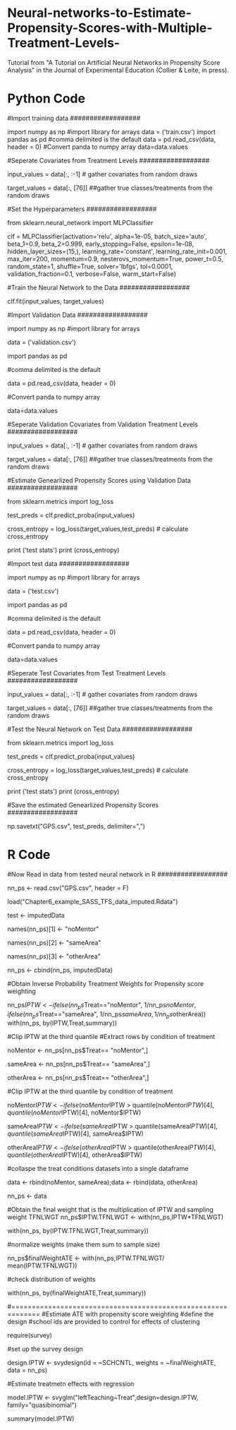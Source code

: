 # Neural-networks-to-Estimate-Propensity-Scores-with-Multiple-Treatment-Levels-
Tutorial from "A Tutorial on Artificial Neural Networks in Propensity Score Analysis" in the Journal of Experimental Education (Collier & Leite, in press). 

# Python Code ##################

#Import training data ##################

import numpy as np #import library for arrays
data = ('train.csv')
import pandas as pd
#comma delimited is the default
data = pd.read_csv(data, header = 0)
#Convert panda to numpy array
data=data.values

#Seperate Covariates from Treatment Levels ##################

input_values = data[:, :-1] # gather covariates from random draws

target_values = data[:, [76]] ##gather true classes/treatments from the random draws


#Set the Hyperparameters ##################

from sklearn.neural_network import MLPClassifier

clf = MLPClassifier(activation='relu', alpha=1e-05, batch_size='auto',
       beta_1=0.9, beta_2=0.999, early_stopping=False,
       epsilon=1e-08, hidden_layer_sizes=(15,), learning_rate='constant',
       learning_rate_init=0.001, max_iter=200, momentum=0.9,
       nesterovs_momentum=True, power_t=0.5, random_state=1, shuffle=True,
       solver='lbfgs', tol=0.0001, validation_fraction=0.1, verbose=False,
       warm_start=False)
       
#Train the Neural Network to the Data ################## 

 clf.fit(input_values, target_values) 
 
 
 #Import Validation Data ################## 
 
import numpy as np #import library for arrays

data = ('validation.csv')

import pandas as pd

#comma delimited is the default

data = pd.read_csv(data, header = 0)

#Convert panda to numpy array

data=data.values
 
 
 #Seperate Validation Covariates from Validation Treatment Levels ##################
 
input_values = data[:, :-1] # gather covariates from random draws

target_values = data[:, [76]] ##gather true classes/treatments from the random draws


 #Estimate Genearlized Propensity Scores using Validation Data ##################

from sklearn.metrics import log_loss

test_preds = clf.predict_proba(input_values)

cross_entropy = log_loss(target_values,test_preds) # calculate cross_entropy

print ('test stats')
print (cross_entropy)

#Import test data ##################

import numpy as np #import library for arrays

data = ('test.csv')

import pandas as pd

#comma delimited is the default

data = pd.read_csv(data, header = 0)

#Convert panda to numpy array

data=data.values

 #Seperate Test Covariates from Test Treatment Levels ##################
 
input_values = data[:, :-1] # gather covariates from random draws

target_values = data[:, [76]] ##gather true classes/treatments from the random draws

 
 #Test the Neural Network on Test Data ################## 
 
 from sklearn.metrics import log_loss

test_preds = clf.predict_proba(input_values)

cross_entropy = log_loss(target_values,test_preds) # calculate cross_entropy

print ('test stats')
print (cross_entropy)

 #Save the estimated Genearlized Propensity Scores ################## 
 
np.savetxt("GPS.csv", test_preds, delimiter=",")

# R Code ##################

#Now Read in data from tested neural network in R ##################

nn_ps <- read.csv("GPS.csv", header = F)

load("Chapter6_example_SASS_TFS_data_imputed.Rdata")

test <- imputedData

names(nn_ps)[1] <- "noMentor"

names(nn_ps)[2] <- "sameArea"

names(nn_ps)[3] <- "otherArea"

nn_ps <- cbind(nn_ps, imputedData)

#Obtain Inverse Probability Treatment Weights for Propensity score weighting

nn_ps$IPTW <- ifelse(nn_ps$Treat=="noMentor", 1/nn_ps$noMentor, 
                           ifelse(nn_ps$Treat=="sameArea", 1/nn_ps$sameArea, 1/nn_ps$otherArea))
with(nn_ps, by(IPTW,Treat,summary))


#Clip IPTW at the third quantile
#Extract rows by condition of treatment

noMentor <- nn_ps[nn_ps$Treat== "noMentor",]

sameArea <- nn_ps[nn_ps$Treat== "sameArea",]

otherArea <- nn_ps[nn_ps$Treat== "otherArea",]

#Clip IPTW at the third quantile by condition of treatment

noMentor$IPTW <- ifelse(noMentor$IPTW > quantile(noMentor$IPTW)[4],
                        quantile(noMentor$IPTW)[4], noMentor$IPTW)

sameArea$IPTW <- ifelse(sameArea$IPTW > quantile(sameArea$IPTW)[4],
                        quantile(sameArea$IPTW)[4], sameArea$IPTW)

otherArea$IPTW <- ifelse(otherArea$IPTW > quantile(otherArea$IPTW)[4],
                         quantile(otherArea$IPTW)[4], otherArea$IPTW)

#collaspe the treat conditions datasets into a single dataframe

data <- rbind(noMentor, sameArea);data <- rbind(data, otherArea)

nn_ps <- data

#Obtain the final weight that is the multiplication of IPTW and sampling weight TFNLWGT
nn_ps$IPTW.TFNLWGT <- with(nn_ps,IPTW*TFNLWGT)

with(nn_ps, by(IPTW.TFNLWGT,Treat,summary))

#normalize weights (make them sum to sample size)

nn_ps$finalWeightATE <- with(nn_ps,IPTW.TFNLWGT/
                                     mean(IPTW.TFNLWGT))
                                     
#check distribution of weights

with(nn_ps, by(finalWeightATE,Treat,summary))

#=============================================================
#Estimate ATE with propensity score weighting
#define the design
#school ids are provided to control for effects of clustering

require(survey)

#set up the survey design

design.IPTW <- svydesign(id = ~SCHCNTL, weights = ~finalWeightATE, data = nn_ps)

#Estimate treatmetn effects with regression

model.IPTW <- svyglm("leftTeaching~Treat",design=design.IPTW,
                     family="quasibinomial")
                     
summary(model.IPTW)



